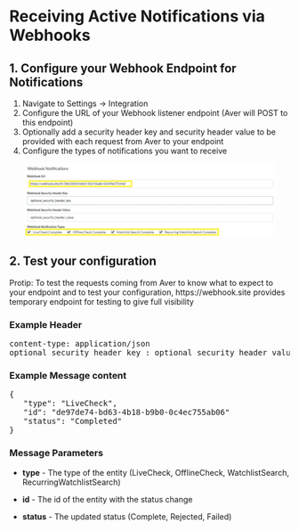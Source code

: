 # Receiving Active Notifications via Webhooks

## 1. Configure your Webhook Endpoint for Notifications
1. Navigate to Settings -> Integration
2. Configure the URL of your Webhook listener endpoint (Aver will POST to this endpoint)
3. Optionally add a security header key and security header value to be provided with each request from Aver to your endpoint
4. Configure the types of notifications you want to receive

<p align="center">
<img src="../images/webhooks.jpg?raw=true?raw=true" width="450px">
</p>

## 2. Test your configuration
<p>
Protip:  To test the requests coming from Aver to know what to expect to your endpoint and to test your configuration, https://webhook.site provides temporary endpoint for testing to give full visibility
</p>

### Example Header
<pre>
content-type: application/json
optional_security_header_key : optional_security_header_value
</pre>

### Example Message content
<pre>
{
   "type": "LiveCheck",
   "id": "de97de74-bd63-4b18-b9b0-0c4ec755ab06"
   "status": "Completed"
}
</pre>

### Message Parameters
- <b>type</b> - The type of the entity (LiveCheck, OfflineCheck, WatchlistSearch, RecurringWatchlistSearch)

- <b>id</b> - The id of the entity with the status change

- <b>status</b> - The updated status (Complete, Rejected, Failed)
